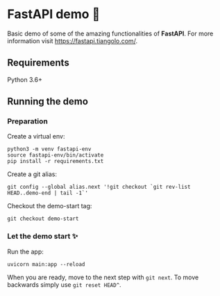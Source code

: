 # FastAPI demo :rocket:

Basic demo of some of the amazing functionalities of **FastAPI**. For more information visit https://fastapi.tiangolo.com/. 

## Requirements
Python 3.6+

## Running the demo

### Preparation

Create a virtual env:
```
python3 -m venv fastapi-env
source fastapi-env/bin/activate
pip install -r requirements.txt
```

Create a git alias:
```
git config --global alias.next '!git checkout `git rev-list HEAD..demo-end | tail -1`'
```

Checkout the demo-start tag:
```
git checkout demo-start
```

### Let the demo start :sparkles:
Run the app:
```
uvicorn main:app --reload
```

When you are ready, move to the next step with `git next`.
To move backwards simply use  `git reset HEAD^`.




